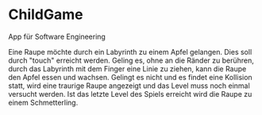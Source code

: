 # ChildGame
App für Software Engineering

Eine Raupe möchte durch ein Labyrinth zu einem Apfel gelangen. 
Dies soll durch "touch" erreicht werden.
Geling es, ohne an die Ränder zu berühren, durch das Labyrinth mit dem Finger eine Linie zu ziehen, kann die Raupe den Apfel essen und wachsen.
Gelingt es nicht und es findet eine Kollision statt, wird eine traurige Raupe angezeigt und das Level muss noch einmal versucht werden.
Ist das letzte Level des Spiels erreicht wird die Raupe zu einem Schmetterling.
